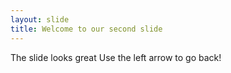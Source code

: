 ```yaml
---
layout: slide
title: Welcome to our second slide 
---
```

The slide looks great
Use the left arrow to go back!
